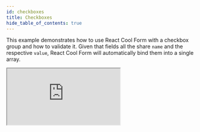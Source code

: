 ```yaml
---
id: checkboxes
title: Checkboxes
hide_table_of_contents: true
---
```


This example demonstrates how to use React Cool Form with a checkbox group and how to validate it. Given that fields all the share `name` and the respective `value`, React Cool Form will automatically bind them into a single array.

<iframe src="https://codesandbox.io/embed/rcf-checkboxes-z80f3?fontsize=14&hidenavigation=1&theme=dark"
  style={{ width: "100%", height: "500px", border: "0", borderRadius: "4px",  overflow: "hidden" }}
  title="RCF - Checkboxes"
  allow="accelerometer; ambient-light-sensor; camera; encrypted-media; geolocation; gyroscope; hid; microphone; midi; payment; usb; vr; xr-spatial-tracking"
  sandbox="allow-forms allow-modals allow-popups allow-presentation allow-same-origin allow-scripts"
></iframe>
